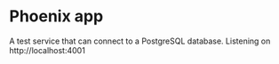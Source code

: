# Phoenix app

A test service that can connect to a PostgreSQL database. Listening on http://localhost:4001
